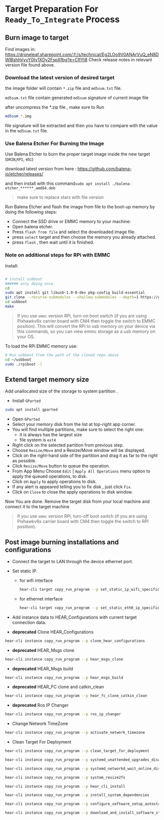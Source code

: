 # Target Preparation For `Ready_To_Integrate` Process

## Burn image to target
Find images in: https://droneleaf.sharepoint.com/:f:/s/technical/Eg2LOo9V0ANArVuQ_eN8DWIBshhVyvY0ty1XDy2FspXfbg?e=CflYt8
Check release notes in relevant version file found above.

### Download the latest version of desired target

the image folder will contain `*.zip` file and `md5sum.txt` file.

`md5sum.txt` file contain generated `md5sum` signature of current image file

after uncompress the *.zip file , make sure to Run
```bash
md5sum *.img
```
file signature will be extracted and then you have to compare with the value in the `md5sum.txt` file.
### Use Balena Etcher For Burning the Image
Use Balena Etcher to burn the proper target image inside the new target (`ORIN`,`RPI`, etc)

download latest version from here : https://github.com/balena-io/etcher/releases/

and then install with this command`sudo apt install ./balena-etcher_******_amd64.deb`
> make sure to replace stars with file version

Run Balena Etcher and flash the image from file to the boot-up memory by doing the following steps:

- Connect the SSD drive or EMMC memory to your machine:
- Open balena etcher.
- Press `flash from file` and select the downloaded image file.
- press `select` target and then choose the memory you already attached.
- press `flash` , then wait until it is finished.

### Note on additional steps for RPi with EMMC
Install:

```bash

# install usbboot
###### only doing once.
cd
sudo apt install git libusb-1.0-0-dev pkg-config build-essential
git clone --recurse-submodules --shallow-submodules --depth=1 https://github.com/raspberrypi/usbboot
cd usbboot
make
```

> If you use `emmc` version RPi, turn-on boot switch (if you are using Pixhawkv6x carrier board with CM4 then toggle the switch to EMMC position). This will convert the RPi to usb memory on your device via this commands, so you can view emmc storage as a usb memory on your OS.

To load the RPi EMMC memory use:
```bash
# Run usbboot from the path of the cloned repo above
cd ~/usbboot
sudo ./rpiboot -l
```
## Extend target memory size
Add unallocated size of the storage to system partition .
- Install `GParted`

```bash
sudo apt install gparted
```

- Open `GParted`
- Select your memory disk from the list at top-right app corner.
- You will find multiple partitions, make sure to select the right one:
  -   it is always has the largest size
  -   file system is `ext4`
- Right click on the selected partition from previous step.
- Choose `Resize/Move` and a Resize/Move window will be displayed.
- Click on the right-hand side of the partition and drag it as far to the right as possible. 
- Click `Resize/Move` button to queue the operation.
- From App Menu Choose `Edit` | `Apply All Operations` menu option to apply the queued operations, to disk.
- Click on `Apply` to apply operations to disk.
- If any alert is appeared telling you to fix disk , just click `Fix`.
- Click on `Close` to close the apply operations to disk window.

Now You are done.
Remove the target disk from your local machine and connect it to the target machine
> If you use `emmc` version RPi, turn-off boot switch (if you are using Pixhawkv6x carrier board with CM4 then toggle the switch to RPI position). 

## Post image burning installations and configurations

- Connect the target to LAN through the device ethernet port.
- Set static IP.


   - for wifi interface
     ```bash
     hear-cli target copy_run_program --p set_static_ip_wifi_specific_interface
     ```

   - for ethernet interface
     ```bash
     hear-cli target copy_run_program --p set_static_eth0_ip_specific_interface
     ```


- Add instance data to HEAR_Configurations with current target connection data.

- **deprecated** Clone HEAR_Configurations 
```bash
hear-cli instance copy_run_program --p clone_hear_configurations
```

- **deprecated** HEAR_Msgs clone

```bash
hear-cli instance copy_run_program --p hear_msgs_clone
```
- **deprecated** HEAR_Msgs build

```bash
hear-cli instance copy_run_program --p hear_msgs_build
```
- **deprecated** HEAR_FC clone and catkin_clean

```bash
hear-cli instance copy_run_program --p hear_fc_clone_catkin_clean
```
- **deprecated** Ros IP Changer

```bash
hear-cli instance copy_run_program --p ros_ip_changer
```

- Change Network TimeZone

```bash
hear-cli instance copy_run_program --p activate_network_timezone
```
- Clean Target For Deployment

```bash
hear-cli instance copy_run_program --p clean_target_for_deployment
```

```bash
hear-cli instance copy_run_program --p systemd_unattended_upgrades_disable
```


```bash
hear-cli instance copy_run_program --p systemd_networkd_wait_online_disable
```


```bash
hear-cli instance copy_run_program --p system_resize2fs
```

```bash
hear-cli instance copy_run_program --p hear_cli_install
```



```bash
hear-cli instance copy_run_program --p install_system_dependencies
```

```bash
hear-cli instance copy_run_program --p configure_software_setup_autostart_rpi
```

```bash
hear-cli instance copy_run_program --p download_and_install_software_stack
```

